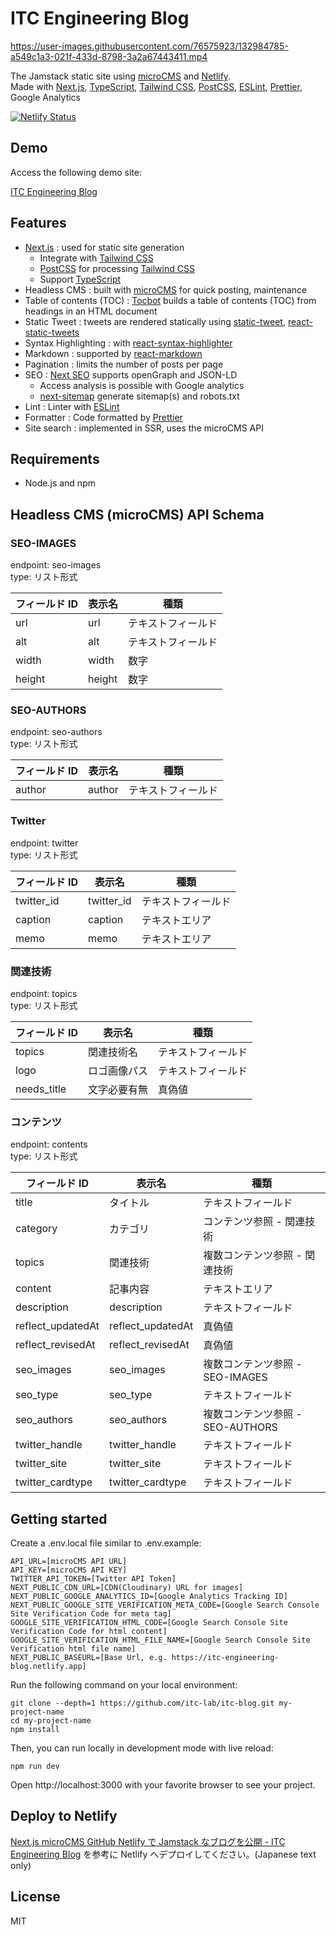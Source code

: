 # ITC Engineering Blog

https://user-images.githubusercontent.com/76575923/132984785-a549c1a3-021f-433d-8798-3a2a67443411.mp4

The Jamstack static site using [microCMS](https://microcms.io) and [Netlify](https://www.netlify.com).  
Made with [Next.js](https://nextjs.org), [TypeScript](https://www.typescriptlang.org), [Tailwind CSS](https://tailwindcss.com), [PostCSS](https://postcss.org), [ESLint](https://eslint.org), [Prettier](https://prettier.io), Google Analytics

[![Netlify Status](https://api.netlify.com/api/v1/badges/72088f84-0392-4546-9902-818d4babed11/deploy-status)](https://app.netlify.com/sites/itc-engineering-blog/deploys)

## Demo

Access the following demo site:

[ITC Engineering Blog](https://itc-engineering-blog.netlify.app/)

## Features

- [Next.js](https://nextjs.org) : used for static site generation
  - Integrate with [Tailwind CSS](https://tailwindcss.com)
  - [PostCSS](https://postcss.org) for processing [Tailwind CSS](https://tailwindcss.com)
  - Support [TypeScript](https://www.typescriptlang.org)
- Headless CMS : built with [microCMS](https://microcms.io) for quick posting, maintenance
- Table of contents (TOC) : [Tocbot](https://tscanlin.github.io/tocbot/) builds a table of contents (TOC) from headings in an HTML document
- Static Tweet : tweets are rendered statically using [static-tweet](https://github.com/lfades/static-tweet), [react-static-tweets](https://github.com/transitive-bullshit/react-static-tweets)
- Syntax Highlighting : with [react-syntax-highlighter](https://github.com/react-syntax-highlighter/react-syntax-highlighter)
- Markdown : supported by [react-markdown](https://github.com/remarkjs/react-markdown)
- Pagination : limits the number of posts per page
- SEO : [Next SEO](https://github.com/garmeeh/next-seo) supports openGraph and JSON-LD
  - Access analysis is possible with Google analytics
  - [next-sitemap](https://github.com/iamvishnusankar/next-sitemap) generate sitemap(s) and robots.txt
- Lint : Linter with [ESLint](https://eslint.org)
- Formatter : Code formatted by [Prettier](https://prettier.io)
- Site search : implemented in SSR, uses the microCMS API

## Requirements

- Node.js and npm

## Headless CMS (microCMS) API Schema

### SEO-IMAGES

endpoint: seo-images  
type: リスト形式

| フィールド ID | 表示名 | 種類               |
| ------------- | ------ | ------------------ |
| url           | url    | テキストフィールド |
| alt           | alt    | テキストフィールド |
| width         | width  | 数字               |
| height        | height | 数字               |

### SEO-AUTHORS

endpoint: seo-authors  
type: リスト形式

| フィールド ID | 表示名 | 種類               |
| ------------- | ------ | ------------------ |
| author        | author | テキストフィールド |

### Twitter

endpoint: twitter  
type: リスト形式

| フィールド ID | 表示名     | 種類               |
| ------------- | ---------- | ------------------ |
| twitter_id    | twitter_id | テキストフィールド |
| caption       | caption    | テキストエリア     |
| memo          | memo       | テキストエリア     |

### 関連技術

endpoint: topics  
type: リスト形式

| フィールド ID | 表示名       | 種類               |
| ------------- | ------------ | ------------------ |
| topics        | 関連技術名   | テキストフィールド |
| logo          | ロゴ画像パス | テキストフィールド |
| needs_title   | 文字必要有無 | 真偽値             |

### コンテンツ

endpoint: contents  
type: リスト形式

| フィールド ID     | 表示名            | 種類                             |
| ----------------- | ----------------- | -------------------------------- |
| title             | タイトル          | テキストフィールド               |
| category          | カテゴリ          | コンテンツ参照 - 関連技術        |
| topics            | 関連技術          | 複数コンテンツ参照 - 関連技術    |
| content           | 記事内容          | テキストエリア                   |
| description       | description       | テキストフィールド               |
| reflect_updatedAt | reflect_updatedAt | 真偽値                           |
| reflect_revisedAt | reflect_revisedAt | 真偽値                           |
| seo_images        | seo_images        | 複数コンテンツ参照 - SEO-IMAGES  |
| seo_type          | seo_type          | テキストフィールド               |
| seo_authors       | seo_authors       | 複数コンテンツ参照 - SEO-AUTHORS |
| twitter_handle    | twitter_handle    | テキストフィールド               |
| twitter_site      | twitter_site      | テキストフィールド               |
| twitter_cardtype  | twitter_cardtype  | テキストフィールド               |

## Getting started

Create a .env.local file similar to .env.example:

```
API_URL=[microCMS API URL]
API_KEY=[microCMS API KEY]
TWITTER_API_TOKEN=[Twitter API Token]
NEXT_PUBLIC_CDN_URL=[CDN(Cloudinary) URL for images]
NEXT_PUBLIC_GOOGLE_ANALYTICS_ID=[Google Analytics Tracking ID]
NEXT_PUBLIC_GOOGLE_SITE_VERIFICATION_META_CODE=[Google Search Console Site Verification Code for meta tag]
GOOGLE_SITE_VERIFICATION_HTML_CODE=[Google Search Console Site Verification Code for html content]
GOOGLE_SITE_VERIFICATION_HTML_FILE_NAME=[Google Search Console Site Verification html file name]
NEXT_PUBLIC_BASEURL=[Base Url, e.g. https://itc-engineering-blog.netlify.app]
```

Run the following command on your local environment:

```
git clone --depth=1 https://github.com/itc-lab/itc-blog.git my-project-name
cd my-project-name
npm install
```

Then, you can run locally in development mode with live reload:

```
npm run dev
```

Open http://localhost:3000 with your favorite browser to see your project.

## Deploy to Netlify

[Next.js microCMS GitHub Netlify で Jamstack なブログを公開 - ITC Engineering Blog](https://itc-engineering-blog.netlify.app/blogs/efxq_5j84z)
を参考に Netlify へデプロイしてください。(Japanese text only)

## License

MIT
